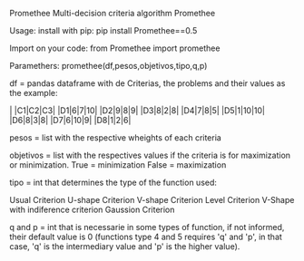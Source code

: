 Promethee
Multi-decision criteria algorithm Promethee

Usage:
install with pip:
pip install Promethee==0.5

Import on your code:
from Promethee import promethee

Paramethers:
promethee(df,pesos,objetivos,tipo,q,p)

df = pandas dataframe with de Criterias, the problems and their values as the example:

|  |C1|C2|C3|
|D1|6|7|10|
|D2|9|8|9|
|D3|8|2|8|
|D4|7|8|5|
|D5|1|10|10|
|D6|8|3|8|
|D7|6|10|9|
|D8|1|2|6|

pesos = list with the respective wheights of each criteria 

objetivos = list with the respectives values if the criteria is for maximization or minimization.
    True = minimization
    False = maximization

tipo = int that determines the type of the function used:

    
Usual Criterion
U-shape Criterion
V-shape Criterion
Level Criterion
V-Shape with indiference criterion
Gaussion Criterion

q and p = int that is necessarie in some types of function, if not informed, their default value is 0 (functions type 4 and 5 requires 'q' and 'p',
in that case, 'q' is the intermediary value and 'p' is the higher value). 